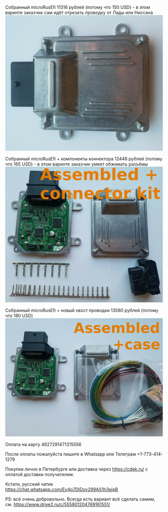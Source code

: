 
Собранный microRusEfi 11316 рублей (потому что 150 USD) - в этом варинте заказчик сам идёт отрезать проводку от Лады или Ниссана
<img src="Hardware/microrusefi/store/mre_assembled.jpg" width="640">

Собранный microRusEfi + компоненты коннектора 12448 рублей (потому что 165 USD) - в этом варинте заказчик умеет обжимать разъёмы
<img src="Hardware/microrusefi/store/mre_assembled_connector_kit.jpg">

Собранный microRusEfi + новый хвост проводки 13580 рублей (потому что 180 USD)
<img src="Hardware/microrusefi/store/mre_assembled_pigtail.jpg">

Оплата на карту 4627291471315556

После оплаты пожалуйста пишите в Whatsapp или Телеграм +1-773-414-1279

Покупки лично в Петербурге или доставка через https://cdek.ru/ с оплатой доставки получателем.


Кстати, русский чатик https://chat.whatsapp.com/Ey4p7DIDoy299AS1h3ejpB


PS: всё очень добровольно. Всегда есть вариант всё сделать самим, см. https://www.drive2.ru/c/555801204769161551/
